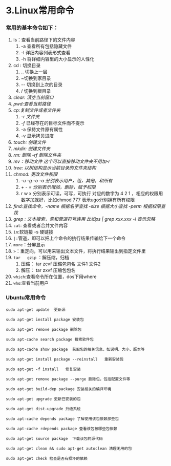# 3.Linux常用命令

### 常用的基本命令如下：

1. ls：查看当前路径下的文件内容
   1. -a  查看所有包括隐藏文件
   2. -l  详细内容列表形式查看
   3. -h  将详细内容里的大小显示的人性化
2. cd : 切换目录
   1. .. 切换上一层
   2. ~切换到家目录
   3. -- 切换到上次的目录
   4. / 切换到根目录
3. _clear: 清空当前窗口_ 
4. _pwd:查看当前路径_
5. _cp:复制文件或者文件夹_
   1. _-r  文件夹_
   2. _-f_  已经存在的目标文件而不提示
   3. -a 保持文件原有属性
   4. -v  显示拷贝进度
6. _touch: 创建文件_
7. _mkdir: 创建文件夹_
8. _rm: 删除  -rf 删除文件夹_
9. _mv：移动文件 这个可以直接移动文件夹不用加-r_  
10. _tree: 以树结构显示当前目录的文件夹结构_
11. _chmod: 更改文件权限_ 
    1. _-u  -g  -o  -a    分别表示用户，组，其他，和所有_
    2. _+  -   =   分别表示增加，删除，赋予权限_
    3. r  w  x   分别表示可读，可写，可执行   对应的数字为 4  2  1 ，相应的权限用数字加就好，比如chmod 777  表示ugo分别拥有所有权限
12. _find:查找命令，-name  根据名字查找    -size  根据大小查找   -perm   根据权限查找_
13. _grep : 文本搜索，常和管道符号连用  比如ps \| grep xxx.xxx       -i 表示忽略_
14. `cat`: 查看或者合并文件内容
15. `in`:软链接      -s  硬链接
16. `|:`管道，即可以把上个命令的执行结果传输给下一个命令
17. `more`：分屏显示
18. `>`：重定向，可以用来输出文本文件，将执行结果输出到指定文件里
19. `tar   gzip`   ：解压缩，归档
    1. 压缩： tar zcvf 压缩包包名 文件1 文件2 
    2. 解压： tar zxvf 压缩包包名
20. `which`:查看命令所在位置，dos下用where
21. `who`:查看当前用户

### Ubuntu常用命令

```text
sudo apt-get update  更新源

sudo apt-get install package 安装包

sudo apt-get remove package 删除包

sudo apt-cache search package 搜索软件包

sudo apt-cache show package  获取包的相关信息，如说明、大小、版本等

sudo apt-get install package --reinstall   重新安装包

sudo apt-get -f install   修复安装

sudo apt-get remove package --purge 删除包，包括配置文件等

sudo apt-get build-dep package 安装相关的编译环境

sudo apt-get upgrade 更新已安装的包

sudo apt-get dist-upgrade 升级系统

sudo apt-cache depends package 了解使用该包依赖那些包

sudo apt-cache rdepends package 查看该包被哪些包依赖

sudo apt-get source package  下载该包的源代码

sudo apt-get clean && sudo apt-get autoclean 清理无用的包

sudo apt-get check 检查是否有损坏的依赖
```



